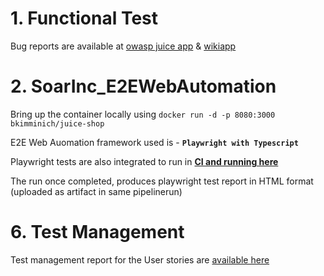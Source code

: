 # 1. Functional Test
Bug reports are available at [owasp juice app](https://github.com/Aishwarya-U-R/SoarInc_E2EWebAutomation/blob/main/Functional_Test_Bugs_Reports/OWASP_JuiceShop_BugReport.pdf) & [wikiapp](https://github.com/Aishwarya-U-R/SoarInc_E2EWebAutomation/blob/main/Functional_Test_Bugs_Reports/Wikiapp_BugReport.pdf)

# 2. SoarInc_E2EWebAutomation

Bring up the container locally using `docker run -d -p 8080:3000 bkimminich/juice-shop`

E2E Web Auomation framework used is - **`Playwright with Typescript`**

Playwright tests are also integrated to run in **[CI and running here](https://github.com/Aishwarya-U-R/SoarInc_E2EWebAutomation/actions/workflows/playwright.yml)**

The run once completed, produces playwright test report in HTML format (uploaded as artifact in same pipelinerun)

# 6. Test Management
Test management report for the User stories are [available here](https://github.com/Aishwarya-U-R/SoarInc_E2EWebAutomation/blob/main/TestManagement_Report/Test%20mangement.pdf)

